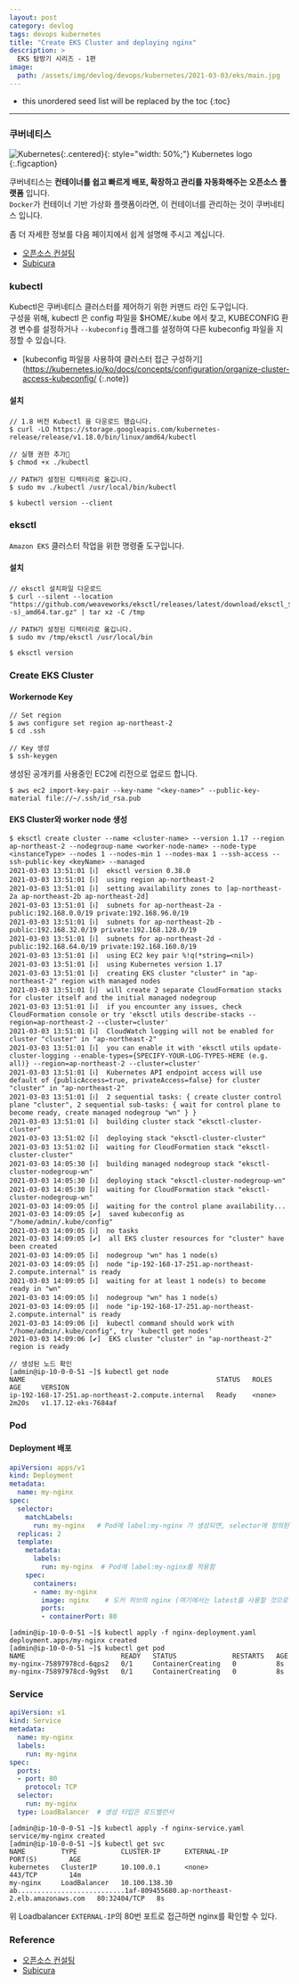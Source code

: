 ```yaml
---
layout: post
category: devlog
tags: devops kubernetes
title: "Create EKS Cluster and deploying nginx"
description: >
  EKS 탐방기 시리즈 - 1편
image:
  path: /assets/img/devlog/devops/kubernetes/2021-03-03/eks/main.jpg
---
```


<!--more-->

* this unordered seed list will be replaced by the toc
{:toc}

***

### 쿠버네티스
![Kubernetes](/assets/img/devlog/devops/kubernetes/2021-03-03/eks/1.png){:.centered}{: style="width: 50%;"}
Kubernetes logo
{:.figcaption}

쿠버네티스는 **컨테이너를 쉽고 빠르게 배포, 확장하고 관리를 자동화해주는 오픈소스 플랫폼** 입니다.<br>
`Docker`가 컨테이너 기반 가상화 플랫폼이라면, 이 컨테이너를 관리하는 것이 쿠버네티스 입니다.<br>

좀 더 자세한 정보를 다음 페이지에서 쉽게 설명해 주시고 계십니다.
- [오픈소스 컨설팅](https://tech.osci.kr/2020/06/06/97465347/)
- [Subicura](https://subicura.com/2019/05/19/kubernetes-basic-1.html)

### kubectl
Kubectl은 쿠버네티스 클러스터를 제어하기 위한 커맨드 라인 도구입니다.<br>
구성을 위해, kubectl 은 config 파일을 $HOME/.kube 에서 찾고, KUBECONFIG 환경 변수를 설정하거나 `--kubeconfig` 플래그를 설정하여 다른 kubeconfig 파일을 지정할 수 있습니다.<br>
- [kubeconfig 파일을 사용하여 클러스터 접근 구성하기](https://kubernetes.io/ko/docs/concepts/configuration/organize-cluster-access-kubeconfig/
{:.note})

#### 설치 <br>
```shell
// 1.8 버전 Kubectl 을 다운로드 했습니다.
$ curl -LO https://storage.googleapis.com/kubernetes- release/release/v1.18.0/bin/linux/amd64/kubectl

// 실행 권한 추가
$ chmod +x ./kubectl

// PATH가 설정된 디렉터리로 옮깁니다.
$ sudo mv ./kubectl /usr/local/bin/kubectl

$ kubectl version --client
```

### eksctl
`Amazon EKS` 클러스터 작업을 위한 명령줄 도구입니다. 

#### 설치 <br>
```shell
// eksctl 설치파일 다운로드
$ curl --silent --location "https://github.com/weaveworks/eksctl/releases/latest/download/eksctl_$(uname -s)_amd64.tar.gz" | tar xz -C /tmp 

// PATH가 설정된 디렉터리로 옮깁니다.
$ sudo mv /tmp/eksctl /usr/local/bin

$ eksctl version
```

### Create EKS Cluster
#### Workernode Key
```shell
// Set region
$ aws configure set region ap-northeast-2
$ cd .ssh

// Key 생성
$ ssh-keygen 
```

생성된 공개키를 사용중인 EC2에 리전으로 업로드 합니다.
```shell
$ aws ec2 import-key-pair --key-name "<key-name>" --public-key-material file://~/.ssh/id_rsa.pub
```

#### EKS Cluster와 worker node 생성
```shell
$ eksctl create cluster --name <cluster-name> --version 1.17 --region ap-northeast-2 --nodegroup-name <worker-node-name> --node-type <instanceType> --nodes 1 --nodes-min 1 --nodes-max 1 --ssh-access --ssh-public-key <keyName> --managed 
2021-03-03 13:51:01 [ℹ]  eksctl version 0.38.0
2021-03-03 13:51:01 [ℹ]  using region ap-northeast-2
2021-03-03 13:51:01 [ℹ]  setting availability zones to [ap-northeast-2a ap-northeast-2b ap-northeast-2d]
2021-03-03 13:51:01 [ℹ]  subnets for ap-northeast-2a - public:192.168.0.0/19 private:192.168.96.0/19
2021-03-03 13:51:01 [ℹ]  subnets for ap-northeast-2b - public:192.168.32.0/19 private:192.168.128.0/19
2021-03-03 13:51:01 [ℹ]  subnets for ap-northeast-2d - public:192.168.64.0/19 private:192.168.160.0/19
2021-03-03 13:51:01 [ℹ]  using EC2 key pair %!q(*string=<nil>)
2021-03-03 13:51:01 [ℹ]  using Kubernetes version 1.17
2021-03-03 13:51:01 [ℹ]  creating EKS cluster "cluster" in "ap-northeast-2" region with managed nodes
2021-03-03 13:51:01 [ℹ]  will create 2 separate CloudFormation stacks for cluster itself and the initial managed nodegroup
2021-03-03 13:51:01 [ℹ]  if you encounter any issues, check CloudFormation console or try 'eksctl utils describe-stacks --region=ap-northeast-2 --cluster=cluster'
2021-03-03 13:51:01 [ℹ]  CloudWatch logging will not be enabled for cluster "cluster" in "ap-northeast-2"
2021-03-03 13:51:01 [ℹ]  you can enable it with 'eksctl utils update-cluster-logging --enable-types={SPECIFY-YOUR-LOG-TYPES-HERE (e.g. all)} --region=ap-northeast-2 --cluster=cluster'
2021-03-03 13:51:01 [ℹ]  Kubernetes API endpoint access will use default of {publicAccess=true, privateAccess=false} for cluster "cluster" in "ap-northeast-2"
2021-03-03 13:51:01 [ℹ]  2 sequential tasks: { create cluster control plane "cluster", 2 sequential sub-tasks: { wait for control plane to become ready, create managed nodegroup "wn" } }
2021-03-03 13:51:01 [ℹ]  building cluster stack "eksctl-cluster-cluster"
2021-03-03 13:51:02 [ℹ]  deploying stack "eksctl-cluster-cluster"
2021-03-03 13:51:02 [ℹ]  waiting for CloudFormation stack "eksctl-cluster-cluster"
2021-03-03 14:05:30 [ℹ]  building managed nodegroup stack "eksctl-cluster-nodegroup-wn"
2021-03-03 14:05:30 [ℹ]  deploying stack "eksctl-cluster-nodegroup-wn"
2021-03-03 14:05:30 [ℹ]  waiting for CloudFormation stack "eksctl-cluster-nodegroup-wn"
2021-03-03 14:09:05 [ℹ]  waiting for the control plane availability...
2021-03-03 14:09:05 [✔]  saved kubeconfig as "/home/admin/.kube/config"
2021-03-03 14:09:05 [ℹ]  no tasks
2021-03-03 14:09:05 [✔]  all EKS cluster resources for "cluster" have been created
2021-03-03 14:09:05 [ℹ]  nodegroup "wn" has 1 node(s)
2021-03-03 14:09:05 [ℹ]  node "ip-192-168-17-251.ap-northeast-2.compute.internal" is ready
2021-03-03 14:09:05 [ℹ]  waiting for at least 1 node(s) to become ready in "wn"
2021-03-03 14:09:05 [ℹ]  nodegroup "wn" has 1 node(s)
2021-03-03 14:09:05 [ℹ]  node "ip-192-168-17-251.ap-northeast-2.compute.internal" is ready
2021-03-03 14:09:06 [ℹ]  kubectl command should work with "/home/admin/.kube/config", try 'kubectl get nodes'
2021-03-03 14:09:06 [✔]  EKS cluster "cluster" in "ap-northeast-2" region is ready
```

```shell
// 생성된 노드 확인
[admin@ip-10-0-0-51 ~]$ kubectl get node
NAME                                                STATUS   ROLES    AGE     VERSION
ip-192-168-17-251.ap-northeast-2.compute.internal   Ready    <none>   2m20s   v1.17.12-eks-7684af
```

### Pod
#### Deployment 배포
```yaml
apiVersion: apps/v1
kind: Deployment
metadata:
  name: my-nginx
spec:
  selector:
    matchLabels:
      run: my-nginx   # Pod에 label:my-nginx 가 생성되면, selector에 정의된대로 해당 pod만 관리한다.
  replicas: 2
  template:
    metadata:
      labels:
        run: my-nginx  # Pod에 label:my-nginx를 적용함
    spec:
      containers:
      - name: my-nginx
        image: nginx    # 도커 허브의 nginx (여기에서는 latest를 사용할 것으로 예상)이미지를 실행하는 nginx 컨테이너를 Pod에서 실행함
        ports:
        - containerPort: 80
```

```shell
[admin@ip-10-0-0-51 ~]$ kubectl apply -f nginx-deployment.yaml
deployment.apps/my-nginx created
[admin@ip-10-0-0-51 ~]$ kubectl get pod
NAME                        READY   STATUS              RESTARTS   AGE
my-nginx-75897978cd-6qps2   0/1     ContainerCreating   0          8s
my-nginx-75897978cd-9g9st   0/1     ContainerCreating   0          8s
```

### Service
```yaml
apiVersion: v1
kind: Service
metadata:
  name: my-nginx
  labels:
    run: my-nginx
spec:
  ports:
  - port: 80
    protocol: TCP
  selector:
    run: my-nginx
  type: LoadBalancer  # 생성 타입은 로드밸런서
```

```shell
[admin@ip-10-0-0-51 ~]$ kubectl apply -f nginx-service.yaml
service/my-nginx created
[admin@ip-10-0-0-51 ~]$ kubectl get svc
NAME         TYPE           CLUSTER-IP      EXTERNAL-IP                                                                   PORT(S)        AGE
kubernetes   ClusterIP      10.100.0.1      <none>                                                                        443/TCP        14m
my-nginx     LoadBalancer   10.100.138.30   ab...........................1af-809455680.ap-northeast-2.elb.amazonaws.com   80:32404/TCP   8s
```

위 Loadbalancer `EXTERNAL-IP`의 80번 포트로 접근하면 nginx를 확인할 수 있다.

### Reference
- [오픈소스 컨설팅](https://tech.osci.kr/2020/06/06/97465347/)
- [Subicura](https://subicura.com/2019/05/19/kubernetes-basic-1.html)